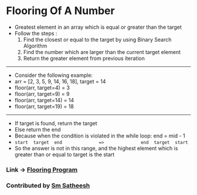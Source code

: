 # Flooring Of A Number #

* Greatest element in an array which is equal or greater than the target
* Follow the steps :
	1. Find the closest or equal to the target by using Binary Search Algorithm
	2. Find the number which are larger than the current target element
	3. Return the greater element from previous iteration
	
--------

* Consider the following example:
* arr = [2, 3, 5, 9, 14, 16, 18], target = 14
* floor(arr, target=4) = 3
* floor(arr, target=9) = 9
* floor(arr, target=14) = 14
* floor(arr, target=19) = 18

--------

* If target is found, return the target
* Else return the end
* Because when the condition is violated in the while loop: end = mid - 1
* `start  target  end              =>              end  target  start`
* So the answer is not in this range, and the highest element which is greater than or equal to target is the start

### Link -> [Flooring Program](https://github.com/smsatheesh/DSA-in-JAVA-with-Problems/blob/main/BinarySearch/Problems/Ceiling%20Problem/Ceiling.java) 
### Contributed by [Sm Satheesh](https://github.com/smsatheesh)
